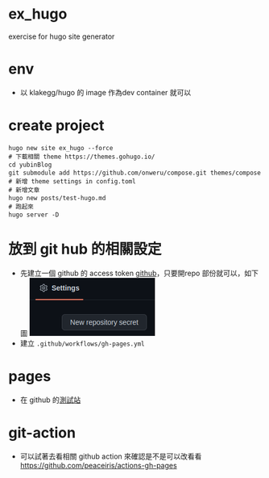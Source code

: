 # ex_hugo
exercise for hugo site generator

# env
- 以 klakegg/hugo 的 image 作為dev container 就可以

# create project
```shell
hugo new site ex_hugo --force
# 下載相關 theme https://themes.gohugo.io/
cd yubinBlog
git submodule add https://github.com/onweru/compose.git themes/compose
# 新增 theme settings in config.toml
# 新增文章
hugo new posts/test-hugo.md
# 跑起來
hugo server -D
```

# 放到 git hub 的相關設定
- 先建立一個 github 的 access token [github](https://github.com/settings/tokens/new)，只要開repo 部份就可以，如下圖
![](assert/2022-06-12-15-58-15.png)
- 建立 `.github/workflows/gh-pages.yml` 

# pages
- 在 github 的[測試站](https://wyubin.github.io/ex_hugo/)

# git-action
- 可以試著去看相關 github action 來確認是不是可以改看看 https://github.com/peaceiris/actions-gh-pages
